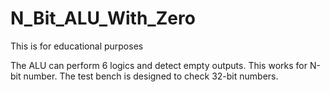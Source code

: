 # N_Bit_ALU_With_Zero
This is for educational purposes

The ALU can perform 6 logics and detect empty outputs. This works for N-bit number. The test bench is designed to check 32-bit numbers.
